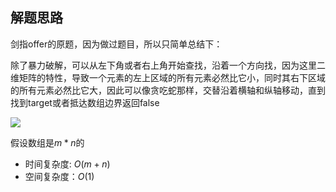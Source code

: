 ## 解题思路
剑指offer的原题，因为做过题目，所以只简单总结下：

除了暴力破解，可以从左下角或者右上角开始查找，沿着一个方向找，因为这里二维矩阵的特性，导致一个元素的左上区域的所有元素必然比它小，同时其右下区域的所有元素必然比它大，因此可以像贪吃蛇那样，交替沿着横轴和纵轴移动，直到找到target或者抵达数组边界返回false

![](https://images0.cnblogs.com/blog2015/381412/201508/172208065662896.jpg)

假设数组是$m*n$的
+ 时间复杂度: $O(m+n)$
+ 空间复杂度：$O(1)$